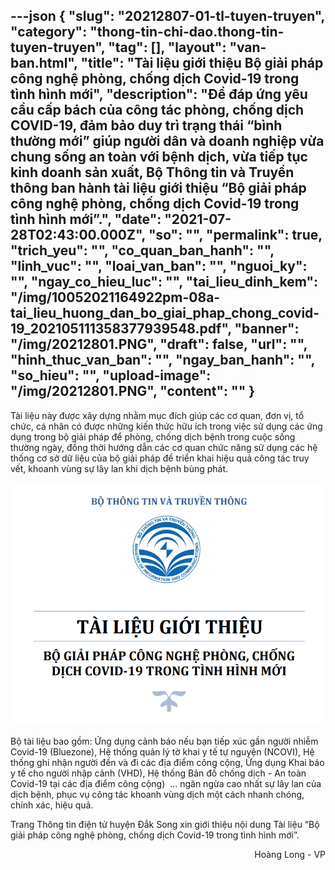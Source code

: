 ---json
{
    "slug": "20212807-01-tl-tuyen-truyen",
    "category": "thong-tin-chi-dao.thong-tin-tuyen-truyen",
    "tag": [],
    "layout": "van-ban.html",
    "title": "Tài liệu giới thiệu Bộ giải pháp công nghệ phòng, chống dịch Covid-19 trong tình hình mới",
    "description": "Để đáp ứng yêu cầu cấp bách của công tác phòng, chống dịch COVID-19, đảm bảo duy trì trạng thái “bình thường mới” giúp người dân và doanh nghiệp vừa chung sống an toàn với bệnh dịch, vừa tiếp tục kinh doanh sản xuất, Bộ Thông tin và Truyền thông ban hành tài liệu giới thiệu “Bộ giải pháp công nghệ phòng, chống dịch Covid-19 trong tình hình mới”.",
    "date": "2021-07-28T02:43:00.000Z",
    "so": "",
    "permalink": true,
    "trich_yeu": "",
    "co_quan_ban_hanh": "",
    "linh_vuc": "",
    "loai_van_ban": "",
    "nguoi_ky": "",
    "ngay_co_hieu_luc": "",
    "tai_lieu_dinh_kem": "/img/10052021164922pm-08a-tai_lieu_huong_dan_bo_giai_phap_chong_covid-19_202105111358377939548.pdf",
    "banner": "/img/20212801.PNG",
    "draft": false,
    "url": "",
    "hinh_thuc_van_ban": "",
    "ngay_ban_hanh": "",
    "so_hieu": "",
    "upload-image": "/img/20212801.PNG",
    "__content__": ""
}
---
<p>T&agrave;i liệu n&agrave;y được x&acirc;y dựng nhằm mục đ&iacute;ch gi&uacute;p c&aacute;c cơ quan, đơn vị, tổ chức, c&aacute; nh&acirc;n c&oacute; được những kiến thức hữu &iacute;ch trong việc sử dụng c&aacute;c ứng dụng trong bộ giải ph&aacute;p để ph&ograve;ng, chống dịch bệnh trong cuộc sống thường ng&agrave;y, đồng thời hướng dẫn c&aacute;c cơ quan chức năng sử dụng c&aacute;c hệ thống cơ sở dữ liệu của bộ giải ph&aacute;p để triển khai hiệu quả c&ocirc;ng t&aacute;c truy vết, khoanh v&ugrave;ng sự l&acirc;y lan khi dịch bệnh b&ugrave;ng ph&aacute;t.</p>

<p style="text-align:center"><img alt="" src="/img/20212801.PNG" /></p>

<p>Bộ t&agrave;i liệu bao gồm: Ứng dụng cảnh b&aacute;o nếu bạn tiếp x&uacute;c gần người nhiễm Covid-19 (Bluezone), Hệ thống quản l&yacute; tờ khai y tế tự nguyện (NCOVI), Hệ thống ghi nhận người đến v&agrave; đi c&aacute;c địa điểm c&ocirc;ng cộng, Ứng dụng Khai b&aacute;o y tế cho người nhập cảnh (VHD), Hệ thống Bản đồ chống dịch - An to&agrave;n Covid-19 tại c&aacute;c địa điểm c&ocirc;ng cộng)&nbsp; ... ngăn ngừa cao nhất sự l&acirc;y lan của dịch bệnh, phục vụ c&ocirc;ng t&aacute;c khoanh v&ugrave;ng dịch một c&aacute;ch nhanh ch&oacute;ng, ch&iacute;nh x&aacute;c, hiệu quả.</p>

<p>Trang Th&ocirc;ng tin điện tử huyện Đắk Song&nbsp;xin giới thiệu nội dung&nbsp;T&agrave;i liệu &ldquo;Bộ giải ph&aacute;p c&ocirc;ng nghệ ph&ograve;ng, chống dịch Covid-19 trong t&igrave;nh h&igrave;nh mới&rdquo;.&nbsp;</p>

<p style="text-align:right">Ho&agrave;ng Long - VP</p>
